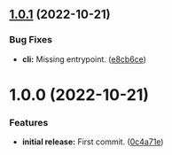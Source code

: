 ## [1.0.1](https://github.com/Ecogenomics/gtdb-itol-decorate/compare/v1.0.0...v1.0.1) (2022-10-21)


### Bug Fixes

* **cli:** Missing entrypoint. ([e8cb6ce](https://github.com/Ecogenomics/gtdb-itol-decorate/commit/e8cb6ce77c3aa526b6ebd51fd5a35edf22c5c15d))

# 1.0.0 (2022-10-21)


### Features

* **initial release:** First commit. ([0c4a71e](https://github.com/Ecogenomics/gtdb-itol-decorate/commit/0c4a71ed71135124f70722feb7ed4b06285043c1))
